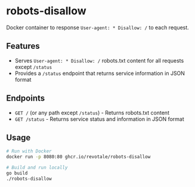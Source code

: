 # robots-disallow
Docker container to response `User-agent: * Disallow: /` to each request.

## Features
- Serves `User-agent: * Disallow: /` robots.txt content for all requests except `/status`
- Provides a `/status` endpoint that returns service information in JSON format

## Endpoints
- `GET /` (or any path except `/status`) - Returns robots.txt content
- `GET /status` - Returns service status and information in JSON format

## Usage
```bash
# Run with Docker
docker run -p 8080:80 ghcr.io/revotale/robots-disallow

# Build and run locally
go build
./robots-disallow
```
